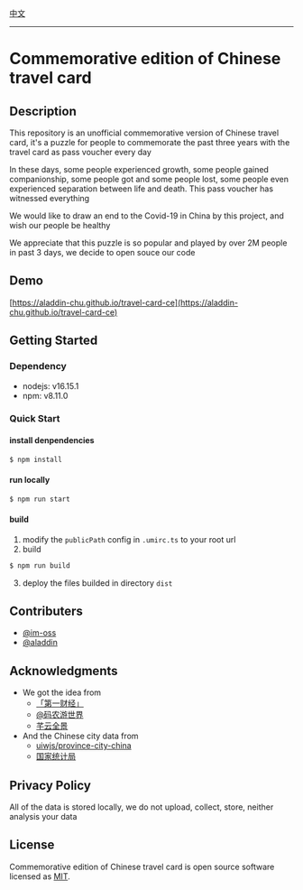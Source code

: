 [中文](./README.zh_CN.md)

----

# Commemorative edition of Chinese travel card

## Description
This repository is an unofficial commemorative version of Chinese travel card, it's a puzzle for people to commemorate the past three years with the travel card as pass voucher every day

In these days, some people experienced growth, some people gained companionship, some people got and some people lost, some people even experienced separation between life and death. This pass voucher has witnessed everything

We would like to draw an end to the Covid-19 in China by this project, and wish our people be healthy 

We appreciate that this puzzle is so popular and played by over 2M people in past 3 days, we decide to open souce our code

## Demo
[https://aladdin-chu.github.io/travel-card-ce](https://aladdin-chu.github.io/travel-card-ce)

## Getting Started

### Dependency
- nodejs: v16.15.1
- npm: v8.11.0


### Quick Start

#### install denpendencies
```bash
$ npm install
```

#### run locally
```bash
$ npm run start
```

#### build

1. modify the `publicPath` config in `.umirc.ts` to your root url
2. build
```bash
$ npm run build
```
3. deploy the files builded in directory `dist`

## Contributers
- [@im-oss](https://github.com/im-oss)
- [@aladdin](https://github.com/aladdin-chu)

## Acknowledgments
- We got the idea from
  - [「第一财经」](https://mp.weixin.qq.com/s/U_Ao8BctwznDe-sKo-Vw9w)
  - [@码农游世界](https://mp.weixin.qq.com/mp/profile_ext?action=home&__biz=MzA5NjIxNzEzNA==&scene=124#wechat_redirect)
  - [芊云全景](https://vr.he29.com/)
- And the  Chinese city data from 
  - [uiwjs/province-city-china](https://github.com/uiwjs/province-city-china)
  - [国家统计局](http://www.stats.gov.cn/tjsj/tjbz/tjyqhdmhcxhfdm/)

## Privacy Policy
All of the data is stored locally, we do not upload, collect, store, neither analysis your data

## License
Commemorative edition of Chinese travel card is open source software licensed as [MIT](./LICENSE).